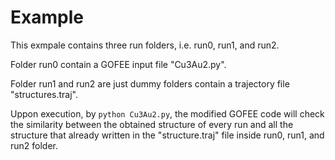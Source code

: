 # Example 

This exmpale contains three run folders, i.e. run0, run1, and run2. 

Folder run0 contain a GOFEE input file "Cu3Au2.py". 

Folder run1 and run2 are just dummy folders contain a trajectory file "structures.traj". 


Uppon execution, by ```python Cu3Au2.py```, the modified GOFEE code will check the similarity between the obtained structure of every run and all the structure that already written in the "structure.traj" file inside run0, run1, and run2 folder. 